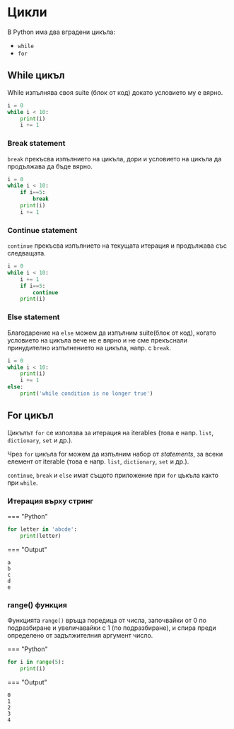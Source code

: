 
# Цикли

В Python има два вградени цикъла:

 - `while`
 - `for`

## While цикъл

While изпълнява своя suite (блок от код) докато условието му е вярно.

```python
i = 0 
while i < 10:  
	print(i)  
	i += 1
```

### Break statement

`break` прекъсва изпълнието на цикъла, дори и условието на цикъла да продължава да бъде вярно.

```python
i = 0 
while i < 10:
	if i==5:
		break
	print(i)  
	i += 1
```

### Continue statement

`continue` прекъсва изпълнието на текущата итерация и продължава със следващата.

```python
i = 0 
while i < 10:
	i += 1
	if i==5:
		continue
	print(i)
```

### Else statement

Благодарение на `else` можем да изпълним suite(блок от код), когато условието на цикъла вече не е вярно и не сме прекъснали принудително изпълнението на цикъла, напр. с `break`.

```python
i = 0 
while i < 10:  
	print(i)  
	i += 1
else:
	print('while condition is no longer true')
```

## For цикъл

Цикълът `for` се използва за итерация на iterables (това е напр. `list`, `dictionary`, `set` и др.).

Чрез `for` цикъла for можем да изпълним набор от *statements*, за всеки елемент от iterable (това е напр. `list`, `dictionary`, `set` и др.).

`continue`, `break` и `else`  имат същото приложение при `for` цъкъла както при `while`.

### Итерация върху стринг

=== "Python" 

```python
for letter in 'abcde':  
	print(letter)
``` 
	
=== "Output"

```
a
b
c
d
e
```

### range() функция

Функцията `range()` връща поредица от числа, започвайки от 0 по подразбиране и увеличавайки с 1 (по подразбиране), и спира преди определено от задължителния аргумент число.

=== "Python" 

```python
for i in range(5):  
	print(i)
``` 
	
=== "Output"

```
0
1
2
3
4
```
